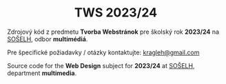<center><h1>TWS 2023/24</h1></center>

Zdrojový kód z predmetu **Tvorba Webstránok** pre školský rok **2023/24** na [SOŠELH](http://soselh.sk), odbor **multimédiá**.

Pre špecifické požiadavky / otázky kontaktujte: [kragleh@gmail.com](mailto:kragleh@gmail.com)

Source code for the **Web Design** subject for **2023/24** at [SOŠELH](http://soselh.sk), department **multimedia**.
